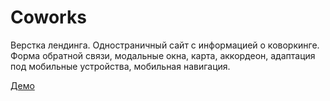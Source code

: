 # Coworks

Верстка лендинга. Одностраничный сайт с информацией о коворкинге. Форма обратной связи, модальные окна, карта, аккордеон, адаптация под мобильные устройства, мобильная навигация.

[Демо](https://shchurovaa.github.io/Coworks/)

